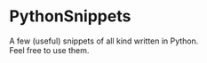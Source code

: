 # PythonSnippets
A few (useful) snippets of all kind written in Python. <br>
Feel free to use them.
